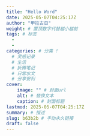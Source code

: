 ```yaml
---
title: "Hello Word"
date: 2025-05-07T04:25:17Z
author: "甲拉古日"
weight: # 置顶数字代替越小越前
tags: # 标签
  - 
  - 
categories: # 分类 ! 
  # 灵感记录
  # 生活
  # 折腾笔记
  # 日常水文
  # 分享安利
cover:
    image: "" # 封面url
    alt: # 替换文本
    caption: # 封面标题
lastmod: 2025-05-07T04:25:17Z
summary: # 描述
slug: b63b2b # 手动永久链接
draft: false
---
```

